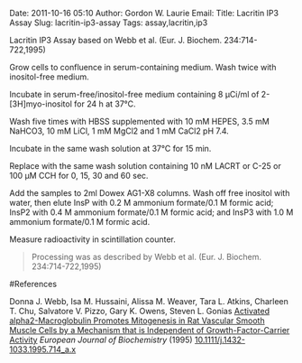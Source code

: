 Date: 2011-10-16 05:10
Author: Gordon W. Laurie
Email: 
Title: Lacritin IP3 Assay
Slug: lacritin-ip3-assay
Tags: assay,lacritin,ip3

Lacritin IP3 Assay based on Webb et al. (Eur. J. Biochem. 234:714-722,1995)









Grow cells to confluence in serum-containing medium.  Wash twice with inositol-free medium. 



 Incubate in serum-free/inositol-free medium containing 8 µCi/ml of 2-[3H]myo-inositol for 24 h at 37°C.



Wash five times with HBSS supplemented with 10 mM HEPES, 3.5 mM NaHCO3, 10 mM LiCl, 1 mM MgCl2 and 1 mM CaCl2 pH 7.4. 



 Incubate in the same wash solution at 37°C for 15 min.  



Replace with the same wash solution containing 10 nM LACRT or C-25 or 100 µM CCH for 0, 15, 30 and 60 sec.  



Add the samples to 2ml Dowex AG1-X8 columns.  Wash off free inositol with water, then elute InsP with 0.2 M ammonium formate/0.1 M formic acid; InsP2 with 0.4 M ammonium formate/0.1 M formic acid; and InsP3 with 1.0 M ammonium formate/0.1 M formic acid.



Measure radioactivity in scintillation counter.


>Processing was as described by Webb et al. (Eur. J. Biochem. 234:714-722,1995)




#References


Donna J. Webb, Isa M. Hussaini, Alissa M. Weaver, Tara L. Atkins, Charleen T. Chu, Salvatore V. Pizzo, Gary K. Owens, Steven L. Gonias [Activated alpha2-Macroglobulin Promotes Mitogenesis in Rat Vascular Smooth Muscle Cells by a Mechanism that is Independent of Growth-Factor-Carrier Activity](http://dx.doi.org/10.1111/j.1432-1033.1995.714_a.x) _European Journal of Biochemistry_ (1995)
[10.1111/j.1432-1033.1995.714_a.x](http://dx.doi.org/10.1111/j.1432-1033.1995.714_a.x)





